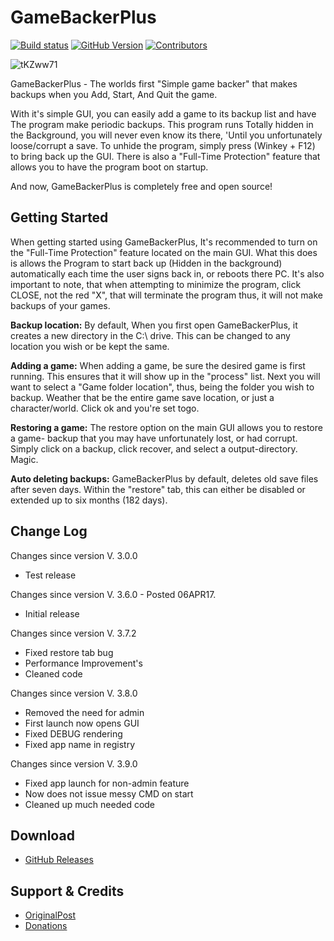 

# GameBackerPlus

[![Build status](https://ci.appveyor.com/api/projects/status/sfbfapoc0jps0o6p?svg=true)](https://ci.appveyor.com/project/RussDev7/gamebackerplus) [![GitHub Version](https://img.shields.io/github/tag/RussDev7/GameBackerPlus?label=GitHub)](https://github.com/RussDev7/GameBackerPlus) [![Contributors](https://img.shields.io/github/contributors/RussDev7/GameBackerPlus)](https://github.com/RussDev7/GameBackerPlus)

![tKZww71](https://user-images.githubusercontent.com/33048298/192936755-36b318ab-f9e2-4868-bacc-c193e1f0ae76.jpg)

GameBackerPlus - The worlds first "Simple game backer" that makes backups when you Add, Start, And Quit the game.

With it's simple GUI, you can easily add a game to its backup list and have The program make periodic backups. This program runs Totally hidden in the Background, you will never even know its there, 'Until you unfortunately loose/corrupt a save. To unhide the program, simply press (Winkey + F12) to bring back up the GUI. There is also a "Full-Time Protection" feature that allows you to have the program boot on startup.

And now, GameBackerPlus is completely free and open source!

## Getting Started

When getting started using GameBackerPlus, It's recommended to turn on the "Full-Time Protection" feature located on the main GUI. What this does is allows the Program to start back up (Hidden in the background) automatically each time the user signs back in, or reboots there PC. It's also important to note, that when attempting to minimize the program, click CLOSE, not the red "X", that will terminate the program thus, it will not make backups of your games.

**Backup location:**  By default, When you first open GameBackerPlus, it creates a new directory in the C:\ drive. This can be changed to any location you wish or be kept the same.

**Adding a game:**  When adding a game, be sure the desired game is first running. This ensures that it will show up in the "process" list. Next you will want to select a "Game folder location", thus, being the folder you wish to backup. Weather that be the entire game save location, or just a character/world. Click ok and you're set togo.

**Restoring a game:**  The restore option on the main GUI allows you to restore a game- backup that you may have unfortunately lost, or had corrupt. Simply click on a backup, click recover, and select a output-directory. Magic.

**Auto deleting backups:**  GameBackerPlus by default, deletes old save files after seven days. Within the "restore" tab, this can either be disabled or extended up to six months (182 days).


## Change Log

Changes since version V. 3.0.0
 - Test release

Changes since version V. 3.6.0 - Posted 06APR17.
 - Initial release

Changes since version V. 3.7.2
 - Fixed restore tab bug
 - Performance Improvement's
 - Cleaned code

Changes since version V. 3.8.0
 - Removed the need for admin
 - First launch now opens GUI
 - Fixed DEBUG rendering
 - Fixed app name in registry

Changes since version V. 3.9.0
 - Fixed app launch for non-admin feature
 - Now does not issue messy CMD on start
 - Cleaned up much needed code

## Download

- [GitHub Releases](https://github.com/RussDev7/GameBackerPlus/releases)

## Support & Credits

- [OriginalPost](https://russdev.mooo.com/GameBackerPlus)
- [Donations](https://www.paypal.com/cgi-bin/webscr?cmd=_donations&business=imthedude030@gmail.com&lc=US&item_name=Donation&currency_code=USD&bn=PP%2dDonationsBF)
